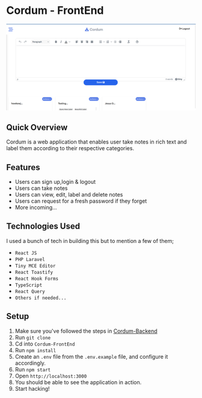 # Cordum - FrontEnd
![Cordum Screenshot](https://github.com/samuelorobosa/cordum-frontend/blob/main/public/application-view.png?raw=true)
## Quick Overview
 Cordum is a web application that enables user take notes in rich text and label them according to their respective categories.


## Features
- Users can sign up,login & logout
- Users can take notes
- Users can view, edit, label and delete notes
- Users can request for a fresh password if they forget
- More incoming...

## Technologies Used
 I used a bunch of tech in building this but to mention a few of them;

- `React JS`
- `PHP Laravel`
- `Tiny MCE Editor`
- `React Toastify`
- `React Hook Forms`
- `TypeScript`
- `React Query`
-  `Others if needed...`
 
## Setup
1. Make sure you've followed the steps in [Cordum-Backend](https://github.com/samuelorobosa/cordum-backend)
2. Run `git clone`
3. Cd into `Cordum-FrontEnd`
4. Run `npm install`
5. Create an `.env`  file from the `.env.example` file, and configure it accordingly.
6. Run `npm start`
7. Open `http://localhost:3000`
8. You should be able to see the application in action.
9. Start hacking!